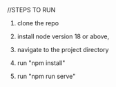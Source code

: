 //STEPS TO RUN 
1. clone the repo

2. install node version 18 or above, 

3. navigate to the project directory

4. run "npm install"

5. run "npm run serve"